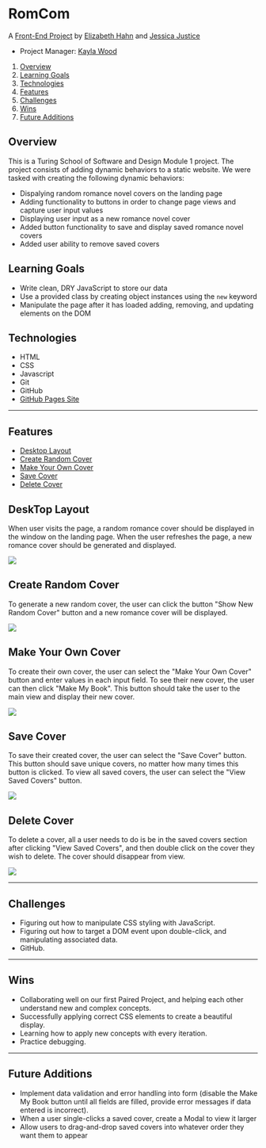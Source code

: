 
# RomCom 

A [Front-End Project](https://github.com/turingschool-examples/romcom/) by [Elizabeth Hahn](https://github.com/elizhahn) and [Jessica Justice](https://github.com/m1073496)
* Project Manager: [Kayla Wood](https://github.com/kaylaewood)


1. [Overview](#overview)
2. [Learning Goals](#learning-goals)
3. [Technologies](#technologies)
4. [Features](#features)
5. [Challenges](#challenges)
6. [Wins](#wins)
7. [Future Additions](#future-additions)


## Overview

This is a Turing School of Software and Design Module 1 project. The project consists of adding dynamic behaviors to a static website. We were tasked with creating the following dynamic behaviors:

* Dispalying random romance novel covers on the landing page
* Adding functionality to buttons in order to change page views and capture user input values
* Displaying user input as a new romance novel cover
* Added button functionality to save and display saved romance novel covers
* Added user ability to remove saved covers


## Learning Goals

* Write clean, DRY JavaScript to store our data
* Use a provided class by creating object instances using the `new` keyword
* Manipulate the page after it has loaded adding, removing, and updating elements on the DOM


## Technologies

* HTML
* CSS
* Javascript
* Git
* GitHub
* [GitHub Pages Site](https://elizhahn.github.io/romcom/)

---
## Features

+ [Desktop Layout](#desktop-layout)
+ [Create Random Cover](#create-random-cover)
+ [Make Your Own Cover](#create-your-own-cover)
+ [Save Cover](#save-cover)
+ [Delete Cover](#delete-cover)


## DeskTop Layout

When user visits the page, a random romance cover should be displayed in the window on the landing page. When the user refreshes the page, a new romance cover should be generated and displayed.

![](https://media.giphy.com/media/PYMrHBhtQPjTWZc4Ro/giphy.gif)


## Create Random Cover

To generate a new random cover, the user can click the button "Show New Random Cover" button and a new romance cover will be displayed.

![](https://media.giphy.com/media/rprUfuQuuLDMGqlvNp/giphy.gif)


## Make Your Own Cover
To create their own cover, the user can select the "Make Your Own Cover" button and enter values in each input field. To see their new cover, the user can then click "Make My Book". This button should take the user to the main view and display their new cover.

![](https://media.giphy.com/media/cNBrxuiVZxnlfBtFkV/giphy.gif)


## Save Cover
To save their created cover, the user can select the "Save Cover" button. This button should save unique covers, no matter how many times this button is clicked. To view all saved covers, the user can select the "View Saved Covers" button.

![](https://media.giphy.com/media/sC4zvGyLEPvAKHlWkh/giphy.gif)


## Delete Cover

To delete a cover, all a user needs to do is be in the saved covers section after clicking "View Saved Covers", and then double click on the cover they wish to delete. The cover should disappear from view.

![](https://media.giphy.com/media/1HWz2qho2fsvVk4I72/giphy.gif)


---
## Challenges

* Figuring out how to manipulate CSS styling with JavaScript.
* Figuring out how to target a DOM event upon double-click, and manipulating associated data.
* GitHub.


---
## Wins

* Collaborating well on our first Paired Project, and helping each other understand new and complex concepts.
* Successfully applying correct CSS elements to create a beautiful display.
* Learning how to apply new concepts with every iteration.
* Practice debugging.

---
## Future Additions

* Implement data validation and error handling into form (disable the Make My Book button until all fields are filled, provide error messages if data entered is incorrect).
* When a user single-clicks a saved cover, create a Modal to view it larger
* Allow users to drag-and-drop saved covers into whatever order they want them to appear
